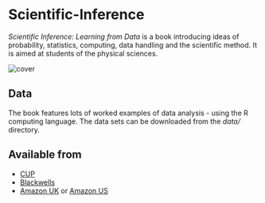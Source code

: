 # Scientific-Inference

_Scientific Inference: Learning from Data_ is a book introducing ideas of probability, statistics, computing, data handling and the scientific method. It is aimed at students of the physical sciences. 

![cover](figs/lg.jpg)

## Data

The book features lots of worked examples of data analysis - using the R computing language. The data sets can be downloaded from the *data/* directory. 

## Available from

* [CUP](http://www.cambridge.org/9781107607590)
* [Blackwells](https://bookshop.blackwell.co.uk/bookshop/product/Scientific-Inference-by-Simon-Vaughan/9781107607590)
* [Amazon UK](http://www.amazon.co.uk/Scientific-Inference-Learning-Simon-Vaughan/dp/1107607590/) or [Amazon US](http://www.amazon.com/Scientific-Inference-Learning-Simon-Vaughan/dp/110702482X/)

